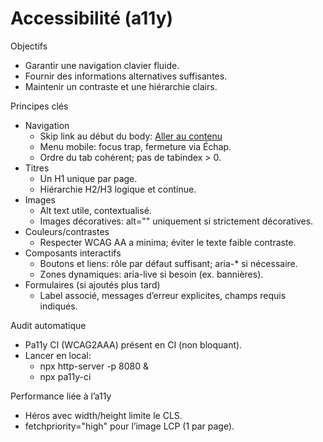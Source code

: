 # Accessibilité (a11y)

Objectifs
- Garantir une navigation clavier fluide.
- Fournir des informations alternatives suffisantes.
- Maintenir un contraste et une hiérarchie clairs.

Principes clés
- Navigation
  - Skip link au début du body: <a href="#main-content" class="skip-link">Aller au contenu</a>
  - Menu mobile: focus trap, fermeture via Échap.
  - Ordre du tab cohérent; pas de tabindex > 0.
- Titres
  - Un H1 unique par page.
  - Hiérarchie H2/H3 logique et continue.
- Images
  - Alt text utile, contextualisé.
  - Images décoratives: alt="" uniquement si strictement décoratives.
- Couleurs/contrastes
  - Respecter WCAG AA a minima; éviter le texte faible contraste.
- Composants interactifs
  - Boutons et liens: rôle par défaut suffisant; aria-* si nécessaire.
  - Zones dynamiques: aria-live si besoin (ex. bannières).
- Formulaires (si ajoutés plus tard)
  - Label associé, messages d’erreur explicites, champs requis indiqués.

Audit automatique
- Pa11y CI (WCAG2AAA) présent en CI (non bloquant).
- Lancer en local:
  - npx http-server -p 8080 &
  - npx pa11y-ci

Performance liée à l’a11y
- Héros avec width/height limite le CLS.
- fetchpriority="high" pour l’image LCP (1 par page).